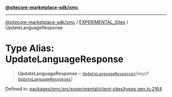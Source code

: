 [**@sitecore-marketplace-sdk/xmc**](../../../../README.md)

***

[@sitecore-marketplace-sdk/xmc](../../../../README.md) / [EXPERIMENTAL\_Sites](../README.md) / UpdateLanguageResponse

# Type Alias: UpdateLanguageResponse

> **UpdateLanguageResponse** = [`UpdateLanguageResponses`](UpdateLanguageResponses.md)\[keyof [`UpdateLanguageResponses`](UpdateLanguageResponses.md)\]

Defined in: [packages/xmc/src/experimental/client-sites/types.gen.ts:2164](https://github.com/Sitecore/marketplace-sdk/blob/main/packages/xmc/src/experimental/client-sites/types.gen.ts#L2164)
